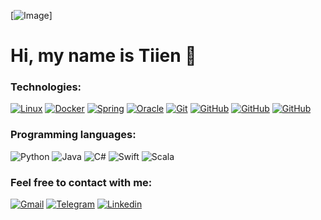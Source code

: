 [![Image](https://i.postimg.cc/dVx7SB8j/1365710-pixel-buildings-artist-artwork-digital-art-hd.png)]

# Hi, my name is Tiien 👋

### Technologies:

[![Linux](https://img.shields.io/badge/-Linux-000?&logo=Linux)]()
[![Docker](https://img.shields.io/badge/-Docker-000?&logo=Docker)]()
[![Spring](https://img.shields.io/badge/-Spring-000?&logo=Spring)]()
[![Oracle](https://img.shields.io/badge/-Oracle-000?&logo=Oracle)]()
[![Git](https://img.shields.io/badge/-Git-000?&logo=Git)]()
[![GitHub](https://img.shields.io/badge/-GitHub-000?&logo=GitHub)]()
[![GitHub](https://img.shields.io/badge/-Android_Studio-000?&logo=Android-Studio)]()
[![GitHub](https://img.shields.io/badge/-Xcode-000?&logo=Xcode)]()

### Programming languages:

![Python](https://img.shields.io/badge/python-3670A0?style=for-the-badge&logo=python&logoColor=ffdd54)
![Java](https://img.shields.io/badge/java-%23ED8B00.svg?style=for-the-badge&logo=openjdk&logoColor=white)
![C#](https://img.shields.io/badge/c%23-%23239120.svg?style=for-the-badge&logo=c-sharp&logoColor=white)
![Swift](https://img.shields.io/badge/swift-F54A2A?style=for-the-badge&logo=swift&logoColor=white)
![Scala](https://img.shields.io/badge/scala-%23DC322F.svg?style=for-the-badge&logo=scala&logoColor=white)

### Feel free to contact with me:

[![Gmail](https://img.shields.io/badge/-tmai2218@gmail.com-000?&logo=Gmail)](mailto:tmai2218@gmail.com)
[![Telegram](https://img.shields.io/badge/-Telegram-000?&logo=Telegram)](https://t.me/MaiMax)
[![Linkedin](https://img.shields.io/badge/-Linkedin-000?&logo=Linkedin)](https://www.linkedin.com/in/tiien-noanh-mai-6611241a8/)
